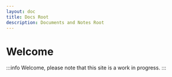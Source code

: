 ```yaml
---
layout: doc
title: Docs Root
description: Documents and Notes Root
---
```


# Welcome

:::info
Welcome, please note that this site is a work in progress.
:::
